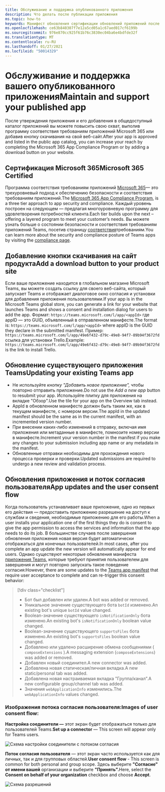 ```yaml
---
title: Обслуживание и поддержка опубликованного приложения
description: Что делать после публикации приложения
ms.topic: how-to
keywords: Манифест обновления сертификации обновлений приложений после публикации teams
ms.openlocfilehash: ce63b840307f7e12a5cd05a1c67aed017cf6199b
ms.sourcegitcommit: 976e870cc925f61b76c3830ec04ba6e4bdfde32f
ms.translationtype: MT
ms.contentlocale: ru-RU
ms.lasthandoff: 01/27/2021
ms.locfileid: "50014329"
---
```

# <a name="maintain-and-support-your-published-app"></a><span data-ttu-id="ab0ed-104">Обслуживание и поддержка вашего опубликованного приложения</span><span class="sxs-lookup"><span data-stu-id="ab0ed-104">Maintain and support your published app</span></span> 

<span data-ttu-id="ab0ed-105">После утверждения приложения и его добавления в общедоступный каталог приложений вы можете повысить свою охват, выполив программу соответствия требованиям приложений Microsoft 365 или добавив кнопку скачивания на свой веб-сайт.</span><span class="sxs-lookup"><span data-stu-id="ab0ed-105">After your app is approved and listed in the public app catalog, you can increase your reach by completing the Microsoft 365 App Compliance Program or by adding a download button on your website.</span></span>

## <a name="microsoft-365-certified"></a><span data-ttu-id="ab0ed-106">Сертификация Microsoft 365</span><span class="sxs-lookup"><span data-stu-id="ab0ed-106">Microsoft 365 Certified</span></span>

<span data-ttu-id="ab0ed-107">Программа соответствия требованиям приложений [Microsoft 365](./application-certification.md)— это трехуровневый подход к обеспечению безопасности и соответствия требованиям приложений.</span><span class="sxs-lookup"><span data-stu-id="ab0ed-107">The [Microsoft 365 App Compliance Program](./application-certification.md), is a three tier approach to app security and compliance.</span></span> <span data-ttu-id="ab0ed-108">Каждый уровень построен на следующем — предлагая многоуровневую программу для удовлетворения потребностей клиента.</span><span class="sxs-lookup"><span data-stu-id="ab0ed-108">Each tier builds upon the next – offering a layered program to meet your customer’s needs.</span></span> <span data-ttu-id="ab0ed-109">Вы можете узнать больше о состоянии безопасности и соответствия требованиям приложений Teams, посетив страницу [соответствия](https://docs.microsoft.com/microsoft-365-app-certification/teams/teams-apps)требованиям.</span><span class="sxs-lookup"><span data-stu-id="ab0ed-109">You can learn more about the security and compliance posture of Teams apps by visiting the [compliance page](https://docs.microsoft.com/microsoft-365-app-certification/teams/teams-apps).</span></span>

## <a name="add-a-download-button-to-your-product-site"></a><span data-ttu-id="ab0ed-110">Добавление кнопки скачивания на сайт продукта</span><span class="sxs-lookup"><span data-stu-id="ab0ed-110">Add a download button to your product site</span></span>

<span data-ttu-id="ab0ed-111">Если ваше приложение находится в глобальном магазине Microsoft Teams, вы можете создать ссылку для своего веб-сайта, который запускает Teams и отображает диалоговое окно согласия и установки для добавления приложения пользователями.</span><span class="sxs-lookup"><span data-stu-id="ab0ed-111">If your app is in the Microsoft Teams global store, you can generate a link for your website that launches Teams and shows a consent and installation dialog for users to add the app.</span></span>
<span data-ttu-id="ab0ed-112">Формат:  `https://teams.microsoft.com/l/app/<appId>` где appID — это GUID, объявленный в отправленном манифесте.</span><span class="sxs-lookup"><span data-stu-id="ab0ed-112">The format is:  `https://teams.microsoft.com/l/app/<appId>` where appID is the GUID they declare in the submitted manifest.</span></span>
<span data-ttu-id="ab0ed-113">Пример: `https://teams.microsoft.com/l/app/49e6f432-d79c-49e8-94f7-89b94f3672fd` ссылка для установки Trello.</span><span class="sxs-lookup"><span data-stu-id="ab0ed-113">Example: `https://teams.microsoft.com/l/app/49e6f432-d79c-49e8-94f7-89b94f3672fd` is the link to install Trello.</span></span>

## <a name="updating-your-existing-teams-app"></a><span data-ttu-id="ab0ed-114">Обновление существующего приложения Teams</span><span class="sxs-lookup"><span data-stu-id="ab0ed-114">Updating your existing Teams app</span></span>

* <span data-ttu-id="ab0ed-115">Не используйте *кнопку "Добавить новое приложение",* чтобы повторно отправить приложение.</span><span class="sxs-lookup"><span data-stu-id="ab0ed-115">Do not use the *Add a new app* button to resubmit your app.</span></span> <span data-ttu-id="ab0ed-116">Используйте плитку для приложения на вкладке "Обзор".</span><span class="sxs-lookup"><span data-stu-id="ab0ed-116">Use the tile for your app on the Overview tab instead.</span></span>
* <span data-ttu-id="ab0ed-117">AppId в обновленном манифесте должен быть таким же, как в текущем манифесте, с номером версии.</span><span class="sxs-lookup"><span data-stu-id="ab0ed-117">The appId in the updated manifest should be the same as in the current manifest, with an incremented version number.</span></span>
* <span data-ttu-id="ab0ed-118">При внесении каких-либо изменений в отправку, включая имя приложения или метаданные в манифесте, помнозите номер версии в манифесте.</span><span class="sxs-lookup"><span data-stu-id="ab0ed-118">Increment your version number in the manifest if you make any changes to your submission including app name or any metadata in the manifest.</span></span>
* <span data-ttu-id="ab0ed-119">Обновленные отправки необходимы для прохождения нового процесса проверки и проверки.</span><span class="sxs-lookup"><span data-stu-id="ab0ed-119">Updated submissions are required to undergo a new review and validation process.</span></span>

## <a name="app-updates-and-the-user-consent-flow"></a><span data-ttu-id="ab0ed-120">Обновления приложения и поток согласия пользователя</span><span class="sxs-lookup"><span data-stu-id="ab0ed-120">App updates and the user consent flow</span></span>

<span data-ttu-id="ab0ed-121">Когда пользователь устанавливает ваше приложение, одно из первых его действия — предоставить приложению разрешение на доступ к службам и сведения, необходимые приложению для его работы.</span><span class="sxs-lookup"><span data-stu-id="ab0ed-121">When a user installs your application one of the first things they do is consent to give the app permission to access the services and information that the app needs to do its job.</span></span> <span data-ttu-id="ab0ed-122">В большинстве случаев после завершения обновления приложения новая версия будет автоматически отображаться для конечных пользователей.</span><span class="sxs-lookup"><span data-stu-id="ab0ed-122">In most cases, after you complete an app update the new version will automatically appear for end users.</span></span> <span data-ttu-id="ab0ed-123">Однако существуют некоторые обновления манифеста [приложения Teams,](../../../../resources/schema/manifest-schema.md) которые требуют принятия пользователем для завершения и могут повторно запускать такое поведение согласия:</span><span class="sxs-lookup"><span data-stu-id="ab0ed-123">However, there are some updates to the [Teams app manifest](../../../../resources/schema/manifest-schema.md) that require user acceptance to complete and can re-trigger this consent behavior:</span></span>

 >[!div class="checklist"]
>
> * <span data-ttu-id="ab0ed-124">Бот был добавлен или удален.</span><span class="sxs-lookup"><span data-stu-id="ab0ed-124">A bot was added or removed.</span></span>
> * <span data-ttu-id="ab0ed-125">Уникальное значение существующего бота `botId` изменено.</span><span class="sxs-lookup"><span data-stu-id="ab0ed-125">An existing bot's unique `botId` value changed.</span></span>
> * <span data-ttu-id="ab0ed-126">Boolean-значение существующего `isNotificationOnly` бота изменено.</span><span class="sxs-lookup"><span data-stu-id="ab0ed-126">An existing bot's `isNotificationOnly` boolean value changed.</span></span>
> * <span data-ttu-id="ab0ed-127">Boolean-значение существующего `supportsFiles` бота изменено.</span><span class="sxs-lookup"><span data-stu-id="ab0ed-127">An existing bot's `supportsFiles` boolean value changed.</span></span>
> * <span data-ttu-id="ab0ed-128">Добавлено или удалено расширение обмена сообщениями ( `composeExtensions` ).</span><span class="sxs-lookup"><span data-stu-id="ab0ed-128">A messaging extension (`composeExtensions`) was added or removed.</span></span>
> * <span data-ttu-id="ab0ed-129">Добавлен новый соединител.</span><span class="sxs-lookup"><span data-stu-id="ab0ed-129">A new connector was added.</span></span>
> * <span data-ttu-id="ab0ed-130">Добавлена новая статическая/личная вкладка.</span><span class="sxs-lookup"><span data-stu-id="ab0ed-130">A new static/personal tab was added.</span></span>
> * <span data-ttu-id="ab0ed-131">Добавлена новая настраиваемая вкладка "Группа/канал".</span><span class="sxs-lookup"><span data-stu-id="ab0ed-131">A new configurable group/channel tab was added.</span></span>
> * <span data-ttu-id="ab0ed-132">Значения `webApplicationInfo` изменились.</span><span class="sxs-lookup"><span data-stu-id="ab0ed-132">The `webApplicationInfo` values changed.</span></span>
>

### <a name="images-of-user-consent-flow"></a><span data-ttu-id="ab0ed-133">Изображения потока согласия пользователя:</span><span class="sxs-lookup"><span data-stu-id="ab0ed-133">Images of user consent flow:</span></span>

<span data-ttu-id="ab0ed-134">**Настройка соединители —** этот экран будет отображаться только для пользователей Teams.</span><span class="sxs-lookup"><span data-stu-id="ab0ed-134">**Set up a connector** —  This screen will appear only for Teams users.</span></span>

![Схема настройки соединители с потоком согласия](../../../../assets/images/connector-teams-consentflow.png)

<span data-ttu-id="ab0ed-136">**Поток согласия пользователя** — этот экран часто используется как для личных, так и для групповых областей.</span><span class="sxs-lookup"><span data-stu-id="ab0ed-136">**User consent flow** - This screen is common for both personal and group scope.</span></span> <span data-ttu-id="ab0ed-137">Здесь выберите **"Согласие" от имени вашей** организации и выберите **"Принять".**</span><span class="sxs-lookup"><span data-stu-id="ab0ed-137">Here, select the **Consent on behalf of your organization** checkbox and choose **Accept**.</span></span>

![Схема разрешений](../../../../assets/images/user-consent-flow.png)
